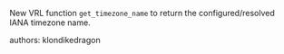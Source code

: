 New VRL function `get_timezone_name` to return the configured/resolved IANA timezone name.

authors: klondikedragon

